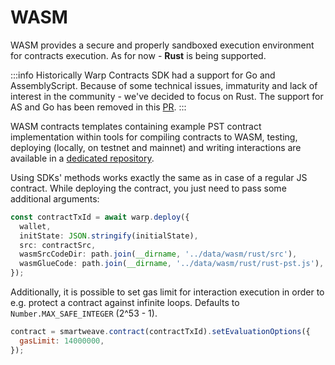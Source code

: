# WASM

WASM provides a secure and properly sandboxed execution environment for contracts execution.
As for now - **Rust** is being supported.

:::info
Historically Warp Contracts SDK had a support for Go and AssemblyScript.
Because of some technical issues, immaturity and lack of interest in the community -
we've decided to focus on Rust.
The support for AS and Go has been removed in this [PR](https://github.com/warp-contracts/warp/issues/348).
:::

WASM contracts templates containing example PST contract implementation within tools for compiling contracts to WASM, testing, deploying
(locally, on testnet and mainnet) and writing interactions are available in a [dedicated repository](https://github.com/warp-contracts/warp-wasm-templates).

Using SDKs' methods works exactly the same as in case of a regular JS contract. While deploying the contract, you just need to pass some additional arguments:

```ts
const contractTxId = await warp.deploy({
  wallet,
  initState: JSON.stringify(initialState),
  src: contractSrc,
  wasmSrcCodeDir: path.join(__dirname, '../data/wasm/rust/src'),
  wasmGlueCode: path.join(__dirname, '../data/wasm/rust/rust-pst.js'),
});
```

Additionally, it is possible to set gas limit for interaction execution in order to e.g. protect a contract against infinite loops. Defaults to `Number.MAX_SAFE_INTEGER` (2^53 - 1).

```js
contract = smartweave.contract(contractTxId).setEvaluationOptions({
  gasLimit: 14000000,
});
```
